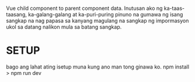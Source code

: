 #
 Vue child component to parent component data. Inutusan ako ng ka-taas-taasang, ka-galang-galang at ka-puri-puring pinuno na gumawa ng isang sangkap na nag papasa sa kanyang magulang na sangkap ng impormasyon ukol sa datang nalikon mula sa batang sangkap.
# SETUP
bago ang lahat ating isetup muna kung ano man tong ginawa ko.
npm install > npm run dev
